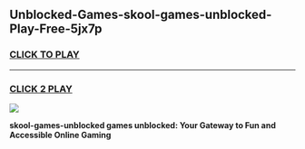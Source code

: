 
## Unblocked-Games-skool-games-unblocked-Play-Free-5jx7p
<h3>
<a href="https://premium76.site?title=skool-games-unblocked&ref=19M">CLICK TO PLAY</a></h3>
<hr>

<h3>
<a href="https://premium76.site?title=skool-games-unblocked&ref=19M">CLICK 2 PLAY</a>
  
</h3>

<a href="https://premium76.site?title=skool-games-unblocked&ref=19M"><img src="https://clearcache.store/games.png"></a>


**skool-games-unblocked games unblocked: Your Gateway to Fun and Accessible Online Gaming**

